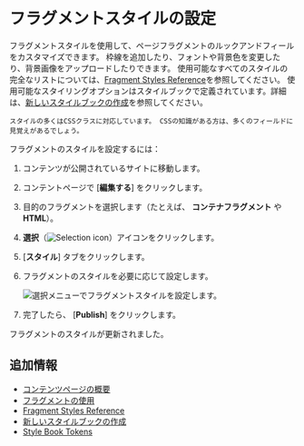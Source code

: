 # フラグメントスタイルの設定

フラグメントスタイルを使用して、ページフラグメントのルックアンドフィールをカスタマイズできます。 枠線を追加したり、フォントや背景色を変更したり、背景画像をアップロードしたりできます。 使用可能なすべてのスタイルの完全なリストについては、[Fragment Styles Reference](./fragment-styles-reference.md)を参照してください。 使用可能なスタイリングオプションはスタイルブックで定義されています。詳細は、[新しいスタイルブックの作成](../../site-appearance/using-a-style-book-to-standardize-site-appearance.md)を参照してください。

```{tip}
スタイルの多くはCSSクラスに対応しています。 CSSの知識がある方は、多くのフィールドに見覚えがあるでしょう。
```

フラグメントのスタイルを設定するには：

1.  コンテンツが公開されているサイトに移動します。

2.  コンテントページで [**編集する**] をクリックします。

3.  目的のフラグメントを選択します（たとえば、 **コンテナフラグメント** や **HTML**）。

4. **選択**（![Selection icon](../../../images/icon-page-tree.png)）アイコンをクリックします。

5. [**スタイル**] タブをクリックします。

6.  フラグメントのスタイルを必要に応じて設定します。

    ![選択メニューでフラグメントスタイルを設定します。](./configuring-fragment-styles/images/01.png)

7.  完了したら、 [**Publish**] をクリックします。

フラグメントのスタイルが更新されました。

## 追加情報

  - [コンテンツページの概要](./content-pages-overview.md)
  - [フラグメントの使用](./using-fragments.md)
  - [Fragment Styles Reference](./fragment-styles-reference.md)
  - [新しいスタイルブックの作成](../../site-appearance/using-a-style-book-to-standardize-site-appearance.md)
  - [Style Book Tokens](../../site-appearance/developer-guide/style-book-token-definitions.md)
